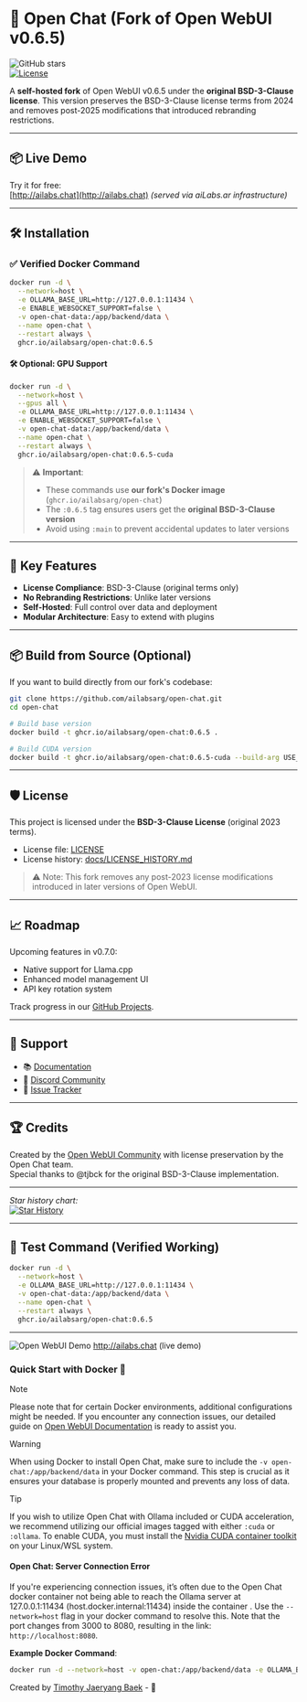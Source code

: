 # 🚀 Open Chat (Fork of Open WebUI v0.6.5)

![GitHub stars](https://img.shields.io/github/stars/ailabsarg/open-chat?style=social)  
[![License](https://img.shields.io/badge/license-BSD--3--Clause-blue)](LICENSE)

A **self-hosted fork** of Open WebUI v0.6.5 under the **original BSD-3-Clause license**. This version preserves the BSD-3-Clause license terms from 2024 and removes post-2025 modifications that introduced rebranding restrictions.

---

## 📦 Live Demo

Try it for free:  
[http://ailabs.chat](http://ailabs.chat) *(served via aiLabs.ar infrastructure)*

---

## 🛠️ Installation

### ✅ Verified Docker Command

```bash
docker run -d \
  --network=host \
  -e OLLAMA_BASE_URL=http://127.0.0.1:11434 \
  -e ENABLE_WEBSOCKET_SUPPORT=false \
  -v open-chat-data:/app/backend/data \
  --name open-chat \
  --restart always \
  ghcr.io/ailabsarg/open-chat:0.6.5
```

#### 🛠️ Optional: GPU Support

```bash
docker run -d \
  --network=host \
  --gpus all \
  -e OLLAMA_BASE_URL=http://127.0.0.1:11434 \
  -e ENABLE_WEBSOCKET_SUPPORT=false \
  -v open-chat-data:/app/backend/data \
  --name open-chat \
  --restart always \
  ghcr.io/ailabsarg/open-chat:0.6.5-cuda
```

> ⚠️ **Important**:
> - These commands use **our fork's Docker image** (`ghcr.io/ailabsarg/open-chat`)
> - The `:0.6.5` tag ensures users get the **original BSD-3-Clause version**
> - Avoid using `:main` to prevent accidental updates to later versions

---

## 📝 Key Features

- **License Compliance**: BSD-3-Clause (original terms only)
- **No Rebranding Restrictions**: Unlike later versions
- **Self-Hosted**: Full control over data and deployment
- **Modular Architecture**: Easy to extend with plugins

---

## 📦 Build from Source (Optional)

If you want to build directly from our fork's codebase:

```bash
git clone https://github.com/ailabsarg/open-chat.git
cd open-chat

# Build base version
docker build -t ghcr.io/ailabsarg/open-chat:0.6.5 .

# Build CUDA version
docker build -t ghcr.io/ailabsarg/open-chat:0.6.5-cuda --build-arg USE_CUDA=true .
```

---

## 🛡️ License

This project is licensed under the **BSD-3-Clause License** (original 2023 terms).  
- License file: [LICENSE](LICENSE)
- License history: [docs/LICENSE_HISTORY.md](docs/LICENSE_HISTORY.md)

> ⚠️ Note: This fork removes any post-2023 license modifications introduced in later versions of Open WebUI.

---

## 📈 Roadmap

Upcoming features in v0.7.0:
- Native support for Llama.cpp
- Enhanced model management UI
- API key rotation system

Track progress in our [GitHub Projects](https://github.com/ailabsarg/open-chat/projects/1).

---

## 🤝 Support

- 📚 [Documentation](https://docs.open-chat.ai)
- 💬 [Discord Community](https://discord.gg/your-community)
- 🐛 [Issue Tracker](https://github.com/ailabsarg/open-chat/issues)

---

## 🏆 Credits

Created by the [Open WebUI Community](https://github.com/open-webui) with license preservation by the Open Chat team.  
Special thanks to @tjbck for the original BSD-3-Clause implementation.

---

*Star history chart:*  
[![Star History](https://api.star-history.com/svg?repos=ailabsarg/open-chat&type=Date)](https://star-history.com/#ailabsarg/open-chat)

---

## 🧪 Test Command (Verified Working)

```bash
docker run -d \
  --network=host \
  -e OLLAMA_BASE_URL=http://127.0.0.1:11434 \
  -v open-chat-data:/app/backend/data \
  --name open-chat \
  --restart always \
  ghcr.io/ailabsarg/open-chat:0.6.5
```

---

![Open WebUI Demo](./demo.gif)
http://ailabs.chat (live demo)


### Quick Start with Docker 🐳

> [!NOTE]  
> Please note that for certain Docker environments, additional configurations might be needed. If you encounter any connection issues, our detailed guide on [Open WebUI Documentation](https://docs.openwebui.com/) is ready to assist you.

> [!WARNING]
> When using Docker to install Open Chat, make sure to include the `-v open-chat:/app/backend/data` in your Docker command. This step is crucial as it ensures your database is properly mounted and prevents any loss of data.

> [!TIP]  
> If you wish to utilize Open Chat with Ollama included or CUDA acceleration, we recommend utilizing our official images tagged with either `:cuda` or `:ollama`. To enable CUDA, you must install the [Nvidia CUDA container toolkit](https://docs.nvidia.com/dgx/nvidia-container-runtime-upgrade/) on your Linux/WSL system.

#### Open Chat: Server Connection Error

If you're experiencing connection issues, it’s often due to the Open Chat docker container not being able to reach the Ollama server at 127.0.0.1:11434 (host.docker.internal:11434) inside the container . Use the `--network=host` flag in your docker command to resolve this. Note that the port changes from 3000 to 8080, resulting in the link: `http://localhost:8080`.

**Example Docker Command**:

```bash
docker run -d --network=host -v open-chat:/app/backend/data -e OLLAMA_BASE_URL=http://127.0.0.1:11434 --name open-chat --restart always ghcr.io/ailabsarg/open-chat:0.6.5
```


Created by [Timothy Jaeryang Baek](https://github.com/tjbck) - 💪
